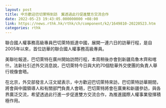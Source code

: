 ```yaml
---
layout: post
title: 中方歡迎巴切萊特到訪　冀透過此行促進雙方交流合作
date: 2022-05-23 19:43:05.000000000 +08:00
link: https://news.rthk.hk/rthk/ch/component/k2/1649810-20220523.htm
categories: rthk
---
```


聯合國人權事務高級專員巴切萊特抵達中國，展開一連六日的訪華行程，是自2005年以來，首位訪華的聯合國人權事務高級專員。

美聯社報道，巴切萊特在廣州開始訪問行程，本周稍後亦會到新疆烏魯木齊和喀什。法新社引述外交消息說，巴切萊特今日與大約70個駐華外交使團的負責人舉行視像會晤。

在北京，外交部發言人汪文斌表示，中方歡迎巴切萊特來訪，巴切萊特訪華期間，將會與中國領導人和有關部門負責人會晤，巴切萊特將會在廣東和新疆參訪，與各界廣泛交流，希望透過此行進一步促進雙方交流合作，為推進國際人權事業發揮積極作用。
